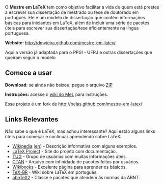 O **Mestre em LaTeX** tem como objetivo facilitar a vida de quem está prestes a escrever sua dissertação de mestrado ou tese de doutorado em português. Ele é um modelo de dissertação que contém informações básicas para iniciantes em LaTeX, além de incluir uma série de pacotes úteis para escrever sua dissertação/tese eficientemente na língua portuguesa.

**Website:** http://dmvieira.github.com/mestre-em-latex/

Aqui a versão já adaptada para o PPGI - UFRJ e outras dissertações que queiram seguir o modelo

## Comece a usar

**Download:** se ainda não baixou, pegue o arquivo [ZIP](https://github.com/dmvieira/mestre-em-latex/archive/master.zip)

**Instruções:** acesse o [wiki do MeL](https://github.com/dmvieira/mestre-em-latex/wiki) para instruções.

Esse projeto é um fork de http://nelas.github.com/mestre-em-latex/

## Links Relevantes

Não sabe o que é LaTeX, mas achou interessante? Aqui estão alguns links úteis para começar e continuar aprendendo sobre LaTeX:

* [Wikipedia](http://pt.wikipedia.org/wiki/LaTeX) ([en](http://en.wikipedia.org/wiki/LaTeX)) - Descrição informativa com alguns exemplos.
* [LaTeX Project](http://www.latex-project.org/) - Site do projeto com documentação.
* [TUG](http://www.tug.org/) - Grupo de usuários com muitas informações úteis.
* [CTAN](http://www.ctan.org/) - Arquivo com infinidade de pacotes feitos por usuários.
* [Wikibooks](http://en.wikibooks.org/wiki/LaTeX/) - Excelente página para aprender os básicos.
* [TeX-BR](http://www.tex-br.org/) - Wiki sobre LaTeX em português.
* [abnTeX2](https://code.google.com/p/abntex2/) - Classe e pacotes que atendem às normas da ABNT.
